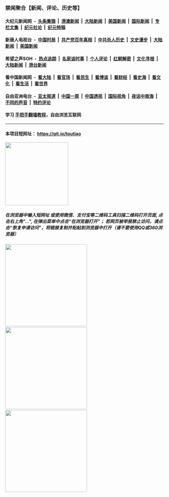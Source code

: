 ### 禁闻聚合【新闻、评论、历史等】

#### 大纪元新闻网 &nbsp;-&nbsp; [头条集锦](indexes/E头条集锦.md?t=02131711) &nbsp;|&nbsp; [港澳新闻](indexes/E港澳新闻.md?t=02131711)  &nbsp;|&nbsp; [大陆新闻](indexes/E大陆新闻.md?t=02131711) &nbsp;|&nbsp; [美国新闻](indexes/E美国新闻.md?t=02131711) &nbsp;|&nbsp; [国际新闻](indexes/E国际新闻.md?t=02131711) &nbsp;|&nbsp; [专栏文集](indexes/E专栏文集.md?t=02131711) &nbsp;|&nbsp; [纪元社论](indexes/E纪元社论.md?t=02131711) &nbsp;|&nbsp; [纪元特稿](indexes/E纪元特稿.md?t=02131711) 

#### 新唐人电视台 &nbsp;-&nbsp; [中国时局](indexes/N中国时局.md?t=02131711) &nbsp;|&nbsp; [共产党百年真相](indexes/N共产党百年真相.md?t=02131711) &nbsp;|&nbsp; [中共杀人历史](indexes/N中共杀人历史.md?t=02131711) &nbsp;|&nbsp; [文史漫步](indexes/N文史漫步.md?t=02131711) &nbsp;|&nbsp; [大陆新闻](indexes/N大陆新闻.md?t=02131711) &nbsp;|&nbsp; [美国新闻](indexes/N美国新闻.md?t=02131711)

#### 希望之声SOH &nbsp;-&nbsp; [热点追踪](indexes/H热点追踪.md?t=02131711) &nbsp;|&nbsp; [名家谈时事](indexes/H名家谈时事.md?t=02131711) &nbsp;|&nbsp; [个人评论](indexes/H个人评论.md?t=02131711)  &nbsp;|&nbsp; [红朝解密](indexes/H红朝解密.md?t=02131711) &nbsp;|&nbsp; [文化寻根](indexes/H文化寻根.md?t=02131711) &nbsp;|&nbsp; [大陆新闻](indexes/H大陆新闻.md?t=02131711) &nbsp;|&nbsp; [港台新闻](indexes/H港台新闻.md?t=02131711)

#### 看中国新闻网 &nbsp;-&nbsp; [看大陆](indexes/S看大陆.md?t=02131711) &nbsp;|&nbsp; [看官场](indexes/S看官场.md?t=02131711) &nbsp;|&nbsp; [看民生](indexes/S看民生.md?t=02131711)  &nbsp;|&nbsp; [看博谈](indexes/S看博谈.md?t=02131711) &nbsp;|&nbsp; [看财经](indexes/S看财经.md?t=02131711) &nbsp;|&nbsp; [看史海](indexes/S看史海.md?t=02131711) &nbsp;|&nbsp; [看文化](indexes/S看文化.md?t=02131711) &nbsp;|&nbsp; [看生活](indexes/S看生活.md?t=02131711) &nbsp;|&nbsp; [看世界](indexes/S看世界.md?t=02131711)

#### 自由亚洲电台 &nbsp;-&nbsp; [亚太报道](indexes/R亚太报道.md?t=02131711) &nbsp;|&nbsp; [中国一周](indexes/R中国一周.md?t=02131711) &nbsp;|&nbsp; [中国透视](indexes/R中国透视.md?t=02131711)  &nbsp;|&nbsp; [国际视角](indexes/R国际视角.md?t=02131711) &nbsp;|&nbsp; [夜话中南海](indexes/R夜话中南海.md?t=02131711) &nbsp;|&nbsp; [不同的声音](indexes/R不同的声音.md?t=02131711) &nbsp;|&nbsp; [特约评论](indexes/R特约评论.md?t=02131711)

#### 学习 [手把手翻墙教程](https://github.com/gfw-breaker/guides/wiki)，自由浏览互联网

----

#### 本项目短网址： https://git.io/toutiao
<img src="https://raw.githubusercontent.com/gfw-breaker/banned-news/master/scripts/img/qr.png" width="200px"/>  

##### 在浏览器中输入短网址 或使用微信、支付宝等二维码工具扫描二维码打开页面, 点击右上角"...", 在弹出菜单中点击“在浏览器打开”； 若网页被举报禁止访问，请点击“恢复申请访问”，将链接复制并粘贴到浏览器中打开（请不要使用QQ或360浏览器）

<img src="https://raw.githubusercontent.com/gfw-breaker/banned-news/master/scripts/img/1.png" width="260px"/> &nbsp; <img src="https://raw.githubusercontent.com/gfw-breaker/banned-news/master/scripts/img/2.png" width="260px"/> &nbsp; <img src="https://raw.githubusercontent.com/gfw-breaker/banned-news/master/scripts/img/3.png" width="260px"/>
